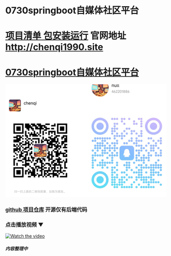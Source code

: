 # 0730springboot自媒体社区平台


# [项目清单 包安装运行](http://chenqi1990.site) 官网地址 http://chenqi1990.site

# [0730springboot自媒体社区平台](https://github.com/GraduationProject-springboot/0730springboot)

![picture](https://raw.githubusercontent.com/GraduationProject-springboot/.github/main/img/wx.png)

### [github 项目仓库](https://github.com/GraduationProject-springboot/allSpringbootProjects) 开源仅有后端代码

### 点击播放视频 ▼
[![Watch the video](https://i.sstatic.net/Vp2cE.png)]()

#####   内容整理中  











